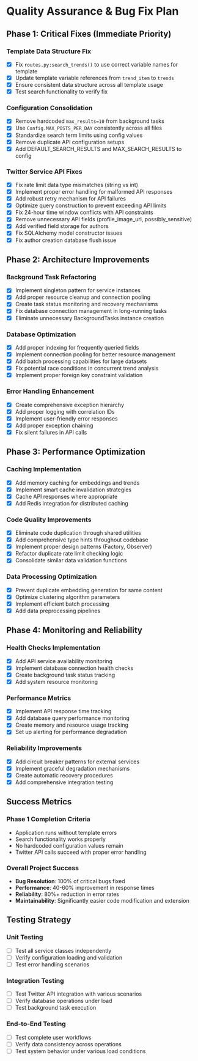 # Quality Assurance & Bug Fix Plan

## Phase 1: Critical Fixes (Immediate Priority)

### Template Data Structure Fix
- [x] Fix `routes.py:search_trends()` to use correct variable names for template
- [x] Update template variable references from `trend_item` to `trends`
- [x] Ensure consistent data structure across all template usage
- [x] Test search functionality to verify fix

### Configuration Consolidation
- [x] Remove hardcoded `max_results=10` from background tasks
- [x] Use `Config.MAX_POSTS_PER_DAY` consistently across all files
- [x] Standardize search term limits using config values
- [x] Remove duplicate API configuration setups
- [x] Add DEFAULT_SEARCH_RESULTS and MAX_SEARCH_RESULTS to config

### Twitter Service API Fixes
- [x] Fix rate limit data type mismatches (string vs int)
- [x] Implement proper error handling for malformed API responses
- [x] Add robust retry mechanism for API failures
- [x] Optimize query construction to prevent exceeding API limits
- [x] Fix 24-hour time window conflicts with API constraints
- [x] Remove unnecessary API fields (profile_image_url, possibly_sensitive)
- [x] Add verified field storage for authors
- [x] Fix SQLAlchemy model constructor issues
- [x] Fix author creation database flush issue

## Phase 2: Architecture Improvements

### Background Task Refactoring
- [x] Implement singleton pattern for service instances
- [x] Add proper resource cleanup and connection pooling
- [x] Create task status monitoring and recovery mechanisms
- [x] Fix database connection management in long-running tasks
- [x] Eliminate unnecessary BackgroundTasks instance creation

### Database Optimization
- [x] Add proper indexing for frequently queried fields
- [x] Implement connection pooling for better resource management
- [x] Add batch processing capabilities for large datasets
- [x] Fix potential race conditions in concurrent trend analysis
- [x] Implement proper foreign key constraint validation

### Error Handling Enhancement
- [x] Create comprehensive exception hierarchy
- [x] Add proper logging with correlation IDs
- [x] Implement user-friendly error responses
- [x] Add proper exception chaining
- [x] Fix silent failures in API calls

## Phase 3: Performance Optimization

### Caching Implementation
- [x] Add memory caching for embeddings and trends
- [x] Implement smart cache invalidation strategies
- [x] Cache API responses where appropriate
- [x] Add Redis integration for distributed caching

### Code Quality Improvements
- [x] Eliminate code duplication through shared utilities
- [x] Add comprehensive type hints throughout codebase
- [x] Implement proper design patterns (Factory, Observer)
- [x] Refactor duplicate rate limit checking logic
- [x] Consolidate similar data validation functions

### Data Processing Optimization
- [x] Prevent duplicate embedding generation for same content
- [x] Optimize clustering algorithm parameters
- [x] Implement efficient batch processing
- [x] Add data preprocessing pipelines

## Phase 4: Monitoring and Reliability

### Health Checks Implementation
- [x] Add API service availability monitoring
- [x] Implement database connection health checks
- [x] Create background task status tracking
- [x] Add system resource monitoring

### Performance Metrics
- [x] Implement API response time tracking
- [x] Add database query performance monitoring
- [x] Create memory and resource usage tracking
- [x] Set up alerting for performance degradation

### Reliability Improvements
- [x] Add circuit breaker patterns for external services
- [x] Implement graceful degradation mechanisms
- [x] Create automatic recovery procedures
- [x] Add comprehensive integration testing

## Success Metrics

### Phase 1 Completion Criteria
- Application runs without template errors
- Search functionality works properly
- No hardcoded configuration values remain
- Twitter API calls succeed with proper error handling

### Overall Project Success
- **Bug Resolution**: 100% of critical bugs fixed
- **Performance**: 40-60% improvement in response times
- **Reliability**: 80%+ reduction in error rates
- **Maintainability**: Significantly easier code modification and extension

## Testing Strategy

### Unit Testing
- [ ] Test all service classes independently
- [ ] Verify configuration loading and validation
- [ ] Test error handling scenarios

### Integration Testing
- [ ] Test Twitter API integration with various scenarios
- [ ] Verify database operations under load
- [ ] Test background task execution

### End-to-End Testing
- [ ] Test complete user workflows
- [ ] Verify data consistency across operations
- [ ] Test system behavior under various load conditions